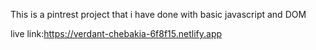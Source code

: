 This is a pintrest project that i have done with basic javascript and DOM

live link:https://verdant-chebakia-6f8f15.netlify.app
